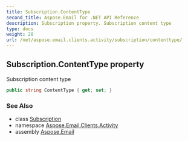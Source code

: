 ```yaml
---
title: Subscription.ContentType
second_title: Aspose.Email for .NET API Reference
description: Subscription property. Subscription content type
type: docs
weight: 20
url: /net/aspose.email.clients.activity/subscription/contenttype/
---
```

## Subscription.ContentType property

Subscription content type

```csharp
public string ContentType { get; set; }
```

### See Also

* class [Subscription](../)
* namespace [Aspose.Email.Clients.Activity](../../subscription/)
* assembly [Aspose.Email](../../../)



